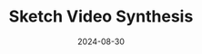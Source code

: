 ---
title: "Sketch Video Synthesis"
collection: publications
category: manuscripts
permalink: /publication/2024-08-30-Sketch_Video_Synthesis
excerpt: "<em>Brief1: This paper introduces a framework for sketchizing videos using Bézier curves, CLIP features, and a 2D atlas network, enabling sketch-based video editing.</em><img src='/images/sks_teaser.gif'>"
date: 2024-08-30
venue: 'Computer Graphics Forum'
authors: 'Yudian Zheng, Xiaodong Cun<sup>*</sup>, Menghan Xia, Chi-Man Pun'
link: 'https://sketchvideo.github.io'
teaser: '/images/sks_teaser.gif'
paperurl: 'https://onlinelibrary.wiley.com/doi/full/10.1111/cgf.15044'
projecturl: 'https://sketchvideo.github.io'
githuburl: 'https://github.com/yudianzheng/SketchVideo'
---